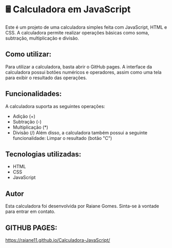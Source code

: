 # 🖩 Calculadora em JavaScript
Este é um projeto de uma calculadora simples feita com JavaScript, HTML e CSS. A calculadora permite realizar operações básicas como soma, subtração, multiplicação e divisão.

## Como utilizar:
Para utilizar a calculadora, basta abrir o GitHub pages. A interface da calculadora possui botões numéricos e operadores, assim como uma tela para exibir o resultado das operações.

## Funcionalidades:
A calculadora suporta as seguintes operações:

- Adição (+)
- Subtração (-)
- Multiplicação (*)
- Divisão (/)
Além disso, a calculadora também possui a seguinte funcionalidade:
Limpar o resultado (botão "C")

## Tecnologias utilizadas:
- HTML
- CSS
- JavaScript

## Autor
Esta calculadora foi desenvolvida por Raiane Gomes. Sinta-se à vontade para entrar em contato.

## GITHUB PAGES:
https://raiane11.github.io/Calculadora-JavaScript/
